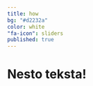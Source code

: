 ```yaml
---
title: how
bg: "#d2232a"
color: white
"fa-icon": sliders
published: true
---
```


# **Nesto teksta!**
